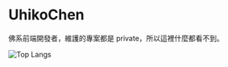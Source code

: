 # UhikoChen

佛系前端開發者，維護的專案都是 private，所以這裡什麼都看不到。

![Top Langs](https://github-readme-stats.vercel.app/api/top-langs/?username=uhikochen)
